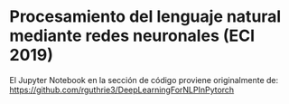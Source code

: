 # Procesamiento del lenguaje natural mediante redes neuronales (ECI 2019)

El Jupyter Notebook en la sección de código proviene originalmente de: https://github.com/rguthrie3/DeepLearningForNLPInPytorch
